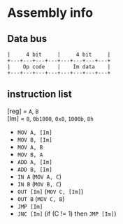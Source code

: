 # Assembly info

## Data bus
```
|     4 bit     |     4 bit     |
+---+---+---+---+---+---+---+---+
|    Op code    |    Im data    |
+---+---+---+---+---+---+---+---+
```

## instruction list
[reg] = `A`, `B`  
[Im] = `8`, `0b1000`, `0x8`, `1000b`, `8h`

- `MOV A, [Im]`
- `MOV B, [Im]`
- `MOV A, B`
- `MOV B, A`
- `ADD A, [Im]`
- `ADD B, [Im]`
- `IN A` (`MOV A, C`)
- `IN B` (`MOV B, C`)
- `OUT [Im]` (`MOV C, [Im]`)
- `OUT B` (`MOV C, B`)
- `JMP [Im]` 
- `JNC [Im]` (if (C != 1) then `JMP [Im]`)
